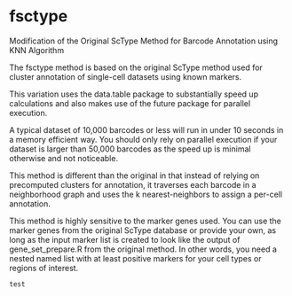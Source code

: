 # fsctype
Modification of the Original ScType Method for Barcode Annotation using KNN Algorithm


The fsctype method is based on the original ScType method used for cluster annotation of single-cell datasets using known markers. 

This variation uses the data.table package to substantially speed up calculations and also makes use of the future package for parallel execution. 

A typical dataset of 10,000 barcodes or less will run in under 10 seconds in a memory efficient way. You should only rely on parallel execution if your dataset is larger than 50,000 barcodes as the speed up is minimal otherwise and not noticeable. 

This method is different than the original in that instead of relying on precomputed clusters for annotation, it traverses each barcode in a neighborhood graph and uses the k nearest-neighbors to assign a per-cell annotation. 

This method is highly sensitive to the marker genes used. You can use the marker genes from the original ScType database or provide your own, as long as the input marker list is created to look like the output of gene_set_prepare.R from the original method. In other words, you need a nested named list with at least positive markers for your cell types or regions of interest. 

```
test
```
